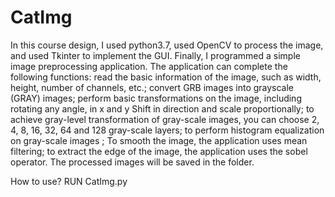 # CatImg
In this course design, I used python3.7, used OpenCV to process the image, and used Tkinter to implement the GUI. Finally, I programmed a simple image preprocessing application. The application can complete the following functions: read the basic information of the image, such as width, height, number of channels, etc.; convert GRB images into grayscale (GRAY) images; perform basic transformations on the image, including rotating any angle, in x and y Shift in direction and scale proportionally; to achieve gray-level transformation of gray-scale images, you can choose 2, 4, 8, 16, 32, 64 and 128 gray-scale layers; to perform histogram equalization on gray-scale images ; To smooth the image, the application uses mean filtering; to extract the edge of the image, the application uses the sobel operator. The processed images will be saved in the folder.

How to use?
RUN CatImg.py
